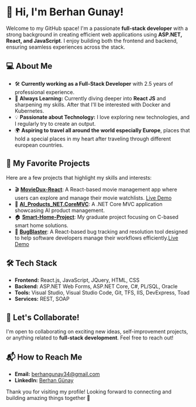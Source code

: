 
# 👋 Hi, I'm Berhan Gunay!

Welcome to my GitHub space! I'm a passionate **full-stack developer** with a strong background in creating efficient web applications using **ASP.NET, React, and JavaScript**. I enjoy building both the frontend and backend, ensuring seamless experiences across the stack.

## 💻 About Me
- 🛠 **Currently working as a Full-Stack Developer** with 2.5 years of professional experience.  
- 🌱 **Always Learning:** Currently diving deeper into **React JS** and sharpening my skills. After that I'll be interested with Docker and Kubernetes. 
- 💡 **Passionate about Technology:** I love exploring new technologies, and I regularly try to create an output.  
- 🌍 **Aspiring to travel all around the world especially Europe**, places that hold a special places in my heart after traveling through different european countries.

## 📌 My Favorite Projects
Here are a few projects that highlight my skills and interests:
- 🎬 [**MovieDux-React**](https://github.com/Berhan99/MovieDux-React): A React-based movie management app where users can explore and manage their movie watchlists. [Live Demo](https://berhan99.github.io/MovieDux-React/)
- 🚀 [**AI_Products_NET.CoreMVC**](https://github.com/Berhan99/AI_Products_NET.CoreMVC): A .NET Core MVC application showcasing AI product management.
- 🏠 [**Smart-Home-Project**](https://github.com/Berhan99/Smart-Home-Project): My graduate project focusing on C-based smart home solutions.
- 🐛 [**BugBlaster**](https://github.com/Berhan99/BugBlaster): A React-based bug tracking and resolution tool designed to help software developers manage their workflows efficiently.[Live Demo](https://berhan99.github.io/BugBlaster/)

## 🛠 Tech Stack
- **Frontend:** React.js, JavaScript, JQuery, HTML, CSS  
- **Backend:** ASP.NET Web Forms, ASP.NET Core, C#, PL/SQL, Oracle 
- **Tools:** Visual Studio, Visual Studio Code, Git, TFS, IIS, DevExpress, Toad
- **Services:** REST, SOAP

## 🤝 Let's Collaborate!
I'm open to collaborating on exciting new ideas, self-improvement projects, or anything related to **full-stack development**. Feel free to reach out!

## 📬 How to Reach Me
- **Email:** berhangunay34@gmail.com  
- **LinkedIn:** [Berhan Günay](https://www.linkedin.com/in/berhangunay/)  

Thank you for visiting my profile! Looking forward to connecting and building amazing things together 🚀
